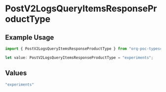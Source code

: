# PostV2LogsQueryItemsResponseProductType

## Example Usage

```typescript
import { PostV2LogsQueryItemsResponseProductType } from "orq-poc-typescript-multi-env-version/models/operations";

let value: PostV2LogsQueryItemsResponseProductType = "experiments";
```

## Values

```typescript
"experiments"
```